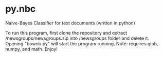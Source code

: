 # py.nbc
Naive-Bayes Classifier for text documents (written in python)

To run this program, first clone the repository and extract /newsgroups/newsgroups.zip into /newsgroups folder and delete it. Opening "bownb.py" will start the program running. Note: requires glob, numpy, and math. Enjoy!
